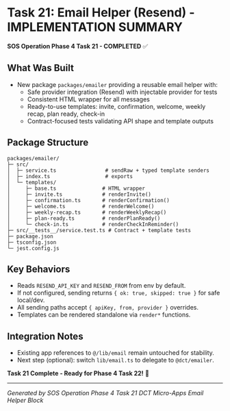 # Task 21: Email Helper (Resend) - IMPLEMENTATION SUMMARY

**SOS Operation Phase 4 Task 21 - COMPLETED** ✅

## What Was Built
- New package `packages/emailer` providing a reusable email helper with:
  - Safe provider integration (Resend) with injectable provider for tests
  - Consistent HTML wrapper for all messages
  - Ready-to-use templates: invite, confirmation, welcome, weekly recap, plan ready, check-in
  - Contract-focused tests validating API shape and template outputs

## Package Structure
```
packages/emailer/
├─ src/
│  ├─ service.ts                # sendRaw + typed template senders
│  ├─ index.ts                  # exports
│  └─ templates/               
│     ├─ base.ts               # HTML wrapper
│     ├─ invite.ts             # renderInvite()
│     ├─ confirmation.ts       # renderConfirmation()
│     ├─ welcome.ts            # renderWelcome()
│     ├─ weekly-recap.ts       # renderWeeklyRecap()
│     ├─ plan-ready.ts         # renderPlanReady()
│     └─ check-in.ts           # renderCheckInReminder()
├─ src/__tests__/service.test.ts # Contract + template tests
├─ package.json
├─ tsconfig.json
└─ jest.config.js
```

## Key Behaviors
- Reads `RESEND_API_KEY` and `RESEND_FROM` from env by default.
- If not configured, sending returns `{ ok: true, skipped: true }` for safe local/dev.
- All sending paths accept `{ apiKey, from, provider }` overrides.
- Templates can be rendered standalone via `render*` functions.

## Integration Notes
- Existing app references to `@/lib/email` remain untouched for stability.
- Next step (optional): switch `lib/email.ts` to delegate to `@dct/emailer`.

**Task 21 Complete - Ready for Phase 4 Task 22!** 🚀

---
*Generated by SOS Operation Phase 4 Task 21*
*DCT Micro-Apps Email Helper Block*
